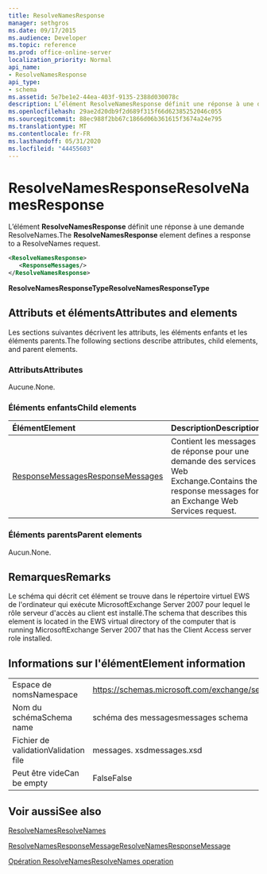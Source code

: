 ```yaml
---
title: ResolveNamesResponse
manager: sethgros
ms.date: 09/17/2015
ms.audience: Developer
ms.topic: reference
ms.prod: office-online-server
localization_priority: Normal
api_name:
- ResolveNamesResponse
api_type:
- schema
ms.assetid: 5e7be1e2-44ea-403f-9135-2388d030078c
description: L’élément ResolveNamesResponse définit une réponse à une demande ResolveNames.
ms.openlocfilehash: 29ae2d20db9f2d689f315f66d62385252046c055
ms.sourcegitcommit: 88ec988f2bb67c1866d06b361615f3674a24e795
ms.translationtype: MT
ms.contentlocale: fr-FR
ms.lasthandoff: 05/31/2020
ms.locfileid: "44455603"
---
```

# <a name="resolvenamesresponse"></a><span data-ttu-id="c2adc-103">ResolveNamesResponse</span><span class="sxs-lookup"><span data-stu-id="c2adc-103">ResolveNamesResponse</span></span>

<span data-ttu-id="c2adc-104">L’élément **ResolveNamesResponse** définit une réponse à une demande ResolveNames.</span><span class="sxs-lookup"><span data-stu-id="c2adc-104">The **ResolveNamesResponse** element defines a response to a ResolveNames request.</span></span> 
  
```xml
<ResolveNamesResponse>
   <ResponseMessages/>
</ResolveNamesResponse>
```

 <span data-ttu-id="c2adc-105">**ResolveNamesResponseType**</span><span class="sxs-lookup"><span data-stu-id="c2adc-105">**ResolveNamesResponseType**</span></span>
## <a name="attributes-and-elements"></a><span data-ttu-id="c2adc-106">Attributs et éléments</span><span class="sxs-lookup"><span data-stu-id="c2adc-106">Attributes and elements</span></span>

<span data-ttu-id="c2adc-107">Les sections suivantes décrivent les attributs, les éléments enfants et les éléments parents.</span><span class="sxs-lookup"><span data-stu-id="c2adc-107">The following sections describe attributes, child elements, and parent elements.</span></span>
  
### <a name="attributes"></a><span data-ttu-id="c2adc-108">Attributs</span><span class="sxs-lookup"><span data-stu-id="c2adc-108">Attributes</span></span>

<span data-ttu-id="c2adc-109">Aucune.</span><span class="sxs-lookup"><span data-stu-id="c2adc-109">None.</span></span>
  
### <a name="child-elements"></a><span data-ttu-id="c2adc-110">Éléments enfants</span><span class="sxs-lookup"><span data-stu-id="c2adc-110">Child elements</span></span>

|<span data-ttu-id="c2adc-111">**Élément**</span><span class="sxs-lookup"><span data-stu-id="c2adc-111">**Element**</span></span>|<span data-ttu-id="c2adc-112">**Description**</span><span class="sxs-lookup"><span data-stu-id="c2adc-112">**Description**</span></span>|
|:-----|:-----|
|[<span data-ttu-id="c2adc-113">ResponseMessages</span><span class="sxs-lookup"><span data-stu-id="c2adc-113">ResponseMessages</span></span>](responsemessages.md) <br/> |<span data-ttu-id="c2adc-114">Contient les messages de réponse pour une demande des services Web Exchange.</span><span class="sxs-lookup"><span data-stu-id="c2adc-114">Contains the response messages for an Exchange Web Services request.</span></span>  <br/> |
   
### <a name="parent-elements"></a><span data-ttu-id="c2adc-115">Éléments parents</span><span class="sxs-lookup"><span data-stu-id="c2adc-115">Parent elements</span></span>

<span data-ttu-id="c2adc-116">Aucun.</span><span class="sxs-lookup"><span data-stu-id="c2adc-116">None.</span></span>
  
## <a name="remarks"></a><span data-ttu-id="c2adc-117">Remarques</span><span class="sxs-lookup"><span data-stu-id="c2adc-117">Remarks</span></span>

<span data-ttu-id="c2adc-118">Le schéma qui décrit cet élément se trouve dans le répertoire virtuel EWS de l'ordinateur qui exécute MicrosoftExchange Server 2007 pour lequel le rôle serveur d'accès au client est installé.</span><span class="sxs-lookup"><span data-stu-id="c2adc-118">The schema that describes this element is located in the EWS virtual directory of the computer that is running MicrosoftExchange Server 2007 that has the Client Access server role installed.</span></span>
  
## <a name="element-information"></a><span data-ttu-id="c2adc-119">Informations sur l'élément</span><span class="sxs-lookup"><span data-stu-id="c2adc-119">Element information</span></span>

|||
|:-----|:-----|
|<span data-ttu-id="c2adc-120">Espace de noms</span><span class="sxs-lookup"><span data-stu-id="c2adc-120">Namespace</span></span>  <br/> |https://schemas.microsoft.com/exchange/services/2006/messages  <br/> |
|<span data-ttu-id="c2adc-121">Nom du schéma</span><span class="sxs-lookup"><span data-stu-id="c2adc-121">Schema name</span></span>  <br/> |<span data-ttu-id="c2adc-122">schéma des messages</span><span class="sxs-lookup"><span data-stu-id="c2adc-122">messages schema</span></span>  <br/> |
|<span data-ttu-id="c2adc-123">Fichier de validation</span><span class="sxs-lookup"><span data-stu-id="c2adc-123">Validation file</span></span>  <br/> |<span data-ttu-id="c2adc-124">messages. xsd</span><span class="sxs-lookup"><span data-stu-id="c2adc-124">messages.xsd</span></span>  <br/> |
|<span data-ttu-id="c2adc-125">Peut être vide</span><span class="sxs-lookup"><span data-stu-id="c2adc-125">Can be empty</span></span>  <br/> |<span data-ttu-id="c2adc-126">False</span><span class="sxs-lookup"><span data-stu-id="c2adc-126">False</span></span>  <br/> |
   
## <a name="see-also"></a><span data-ttu-id="c2adc-127">Voir aussi</span><span class="sxs-lookup"><span data-stu-id="c2adc-127">See also</span></span>



[<span data-ttu-id="c2adc-128">ResolveNames</span><span class="sxs-lookup"><span data-stu-id="c2adc-128">ResolveNames</span></span>](resolvenames.md)
  
[<span data-ttu-id="c2adc-129">ResolveNamesResponseMessage</span><span class="sxs-lookup"><span data-stu-id="c2adc-129">ResolveNamesResponseMessage</span></span>](resolvenamesresponsemessage.md)
  
[<span data-ttu-id="c2adc-130">Opération ResolveNames</span><span class="sxs-lookup"><span data-stu-id="c2adc-130">ResolveNames operation</span></span>](resolvenames-operation.md)

